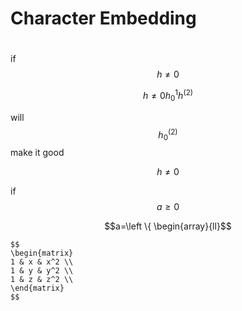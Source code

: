 # Character Embedding

# 

if $$h \ne 0$$


$$
 h \ne 0  h_0^1 h^{(2)}
$$


will  $$h_0^{(2)}$$ make it good

$$h \ne 0$$

if $$a \geq 0$$

$$a=\left \{ \begin{array}{ll}$$

```
$$
\begin{matrix}
1 & x & x^2 \\    
1 & y & y^2 \\
1 & z & z^2 \\
\end{matrix}
$$
```



